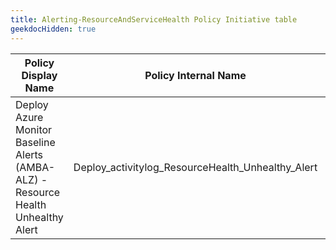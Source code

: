 ```yaml
---
title: Alerting-ResourceAndServiceHealth Policy Initiative table
geekdocHidden: true
---
```


| Policy Display Name | Policy Internal Name | Policy Reference ID | Policy code (JSON) | Default policy effect |
| ------------------- | -------------------- |-------------------- | ------------------ | --------------------- |
| Deploy Azure Monitor Baseline Alerts (AMBA-ALZ) - Resource Health Unhealthy Alert | Deploy_activitylog_ResourceHealth_Unhealthy_Alert | ALZ_ResHlthUnhealthy | [Deploy-ActivityLog-ResourceHealth-UnHealthly-Alert.json](../../../../services/Resources/subscriptions/Deploy-ActivityLog-ResourceHealth-UnHealthly-Alert.json) | disabled |
